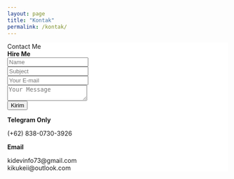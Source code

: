 ```yaml
---
layout: page
title: "Kontak"
permalink: /kontak/
---
```

<head>
    <link href="/assets/css/bootstrap.min.css" rel="stylesheet">
    <link href="https://kikukeii.github.io/styles/main.css" rel="stylesheet">
</head>
<style type="text/css" media="screen">
    .navbar a:not(.btn):not(.dropdown-item) {
    color: rgba(0,0,0,.5);
    }
</style>
<body onload="alert('Selamat datang\nMaaf page ini masih dalam pengembangan.')">
<div class="section" id="contact">
  <div class="cc-contact-information">
    <div class="container" style="background: #fff;">
      <div class="">
        <div class="row">
          <div class="col-md-11">
            <div class="card mb-0" data-aos="zoom-in">
              <div class="h4 text-center title">Contact Me</div>
              <div class="row">
                <div class="col-md-6">
                  <div class="card-body">
                    <form action="https://formspree.io/kidevinfo73@gmail.com" method="POST">
                      <div class="p pb-3"><strong>Hire Me </strong></div>
                      <div class="row mb-3">
                        <div class="col">
                          <div class="input-group"><span class="input-group-addon"><i class="fa fa-user-circle"></i></span>
                            <input class="form-control" type="text" name="name" placeholder="Name" required="required"/>
                          </div>
                        </div>
                      </div>
                      <div class="row mb-3">
                        <div class="col">
                          <div class="input-group"><span class="input-group-addon"><i class="fa fa-file-text"></i></span>
                            <input class="form-control" type="text" name="Subject" placeholder="Subject" required="required"/>
                          </div>
                        </div>
                      </div>
                      <div class="row mb-3">
                        <div class="col">
                          <div class="input-group"><span class="input-group-addon"><i class="fa fa-envelope"></i></span>
                            <input class="form-control" type="email" name="_replyto" placeholder="Your E-mail" required="required"/>
                          </div>
                        </div>
                      </div>
                      <div class="row mb-3">
                        <div class="col">
                          <div class="form-group">
                            <textarea class="form-control" name="message" placeholder="Your Message" required="required"></textarea>
                          </div>
                        </div>
                      </div>
                      <div class="row">
                        <div class="col">
                          <button class="btn btn-primary" type="submit">Kirim</button>
                        </div>
                      </div>
                    </form>
                  </div>
                </div>
                <div class="col-md-6">
                  <div class="card-body">
                    <p class="mb-0"><strong>Telegram Only</strong></p>
                    <p class="pb-2">(+62) 838-0730-3926</p>
                    <p class="mb-0"><strong>Email</strong></p>
                    <p>kidevinfo73@gmail.com
                    <br>kikukeii@outlook.com</p>
                  </div>
                </div>
              </div>
            </div>
          </div>
        </div>
      </div>
    </div>
  </div>
</div>
<script src="https://kikukeii.github.io/js/core/popper.min.js"></script>
<script src="https://kikukeii.github.io/js/core/bootstrap.min.js"></script>
